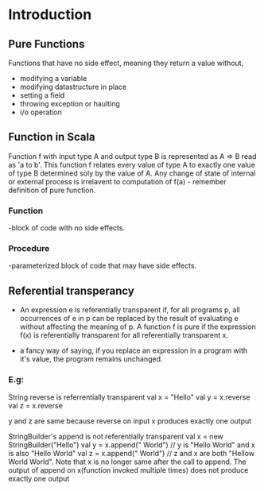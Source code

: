 # Introduction

## Pure Functions
Functions that have no side effect, meaning they return a value without,
- modifying a variable
- modifying datastructure in place
- setting a field
- throwing exception or haulting
- i/o operation

## Function in Scala
Function f with input type A and output type B is represented as A => B read as 'a to b'. This function f relates every value of type A to exactly one value of type B determined soly by the value of A. Any change of state of internal or external process is irrelavent to computation of f(a) - remember definition of pure function. 

### Function 
-block of code with no side effects.
### Procedure
-parameterized block of code that may have side effects.

## Referential transperancy
- An expression e is referentially transparent if, for all programs p, all occurrences of e in p can be replaced by the result of evaluating e without affecting the meaning of p. A function f is pure if the expression f(x) is referentially transparent for all referentially transparent x.

- a fancy way of saying, if you replace an expression in a program with it's value, the program remains unchanged.

### E.g:
String reverse is referrentially transparent
val x = "Hello"
val y = x.reverse
val z = x.reverse

y and z are same because reverse on input x produces exactly one output

StringBuilder's append is not referentially transparent
val x = new StringBuilder("Hello")
val y = x.append(" World") // y is "Hello World" and x is also "Hello World"
val z = x.append(" World") // z and x are both "Hellow World World". Note that x is no longer same after the call to append. The output of append on x(function invoked multiple times) does not produce exactly one output

